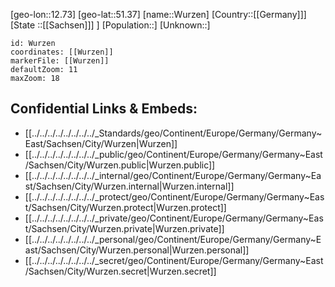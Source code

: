 ﻿---
location: [51.37,12.73]
mapzoom: [7,12] 
mapmarker: city 
type: City
tags:
- geo/City


SpocWebEntityId: 35723
isDeleted: false
confidential: public

---
[geo-lon::12.73]
[geo-lat::51.37]
[name::Wurzen]
[Country::[[Germany]]]
[State ::[[Sachsen]]] ]
[Population::]
[Unknown::]


```leaflet
id: Wurzen
coordinates: [[Wurzen]]
markerFile: [[Wurzen]]
defaultZoom: 11 
maxZoom: 18
```


## Confidential Links & Embeds: 
- [[../../../../../../../../_Standards/geo/Continent/Europe/Germany/Germany~East/Sachsen/City/Wurzen|Wurzen]] 
- [[../../../../../../../../_public/geo/Continent/Europe/Germany/Germany~East/Sachsen/City/Wurzen.public|Wurzen.public]] 
- [[../../../../../../../../_internal/geo/Continent/Europe/Germany/Germany~East/Sachsen/City/Wurzen.internal|Wurzen.internal]] 
- [[../../../../../../../../_protect/geo/Continent/Europe/Germany/Germany~East/Sachsen/City/Wurzen.protect|Wurzen.protect]] 
- [[../../../../../../../../_private/geo/Continent/Europe/Germany/Germany~East/Sachsen/City/Wurzen.private|Wurzen.private]] 
- [[../../../../../../../../_personal/geo/Continent/Europe/Germany/Germany~East/Sachsen/City/Wurzen.personal|Wurzen.personal]] 
- [[../../../../../../../../_secret/geo/Continent/Europe/Germany/Germany~East/Sachsen/City/Wurzen.secret|Wurzen.secret]] 
